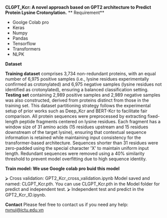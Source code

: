 **CLGPT_Kcr: A novel approach based on GPT2 architecture to Predict Protein Lysine Crotonylation.**
  ** Requirement**
  -	Goolge Colab pro
  -	Keras
  -	Numpy
  -	Pandas
  -	Tensorflow
  -	Transformers
  -	NLPK

**Dataset**

 **Training dataset** comprises 3,734 non-redundant proteins, with an equal number of 6,975 positive samples (i.e., lysine residues experimentally confirmed as crotonylated) and 6,975 negative samples (lysine residues not identified as crotonylated), ensuring a balanced classification setting.
**Testing set** containing 2,989 positive samples and 2,989 negative samples was also constructed, derived from proteins distinct from those in the training set. This dataset partitioning strategy follows the experimental setup of prior works such as Deep_Kcr and BERT-Kcr to facilitate fair comparison.
  All protein sequences were preprocessed by extracting fixed-length peptide fragments centered on lysine residues. Each fragment has a window size of 31 amino acids (15 residues upstream and 15 residues downstream of the target lysine), ensuring that contextual sequence information is retained while maintaining input consistency for the transformer-based architecture. Sequences shorter than 31 residues were zero-padded using the special character 'X' to maintain uniform input length.
  Redundant sequences were removed using a 40% similarity threshold to prevent model overfitting due to high sequence identity. 

**Train model: We use Google colab pro buid this model**

  ⮚	Cross validation: GPT2_Kcr_cross_validation.ipynb
  Model saved and named: CLGPT_Kcr.pth. You can use CLGPT_Kcr.pth in the Model folder for predict and independent test.
  ⮚	Independent test and predict in the GPT2_Kcr_ID.ipynb.

**Contact**
  Please feel free to contact us if you need any help: nvnui@ictu.edu.vn

